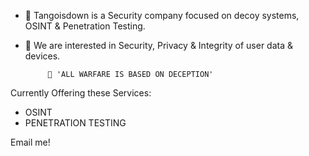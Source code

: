 - 👋 Tangoisdown
is a Security company focused on decoy systems, OSINT & Penetration Testing.
- 👀 We are interested in Security, Privacy & Integrity of user data & devices.



           👋 'ALL WARFARE IS BASED ON DECEPTION'

Currently Offering these Services:
- OSINT
- PENETRATION TESTING

Email me!




<!---
TangoisdownHQ/TangoisdownHQ is a ✨ special ✨ repository because its `README.md` (this file) appears on your GitHub profile.
You can click the Preview link to take a look at your changes.
--->
